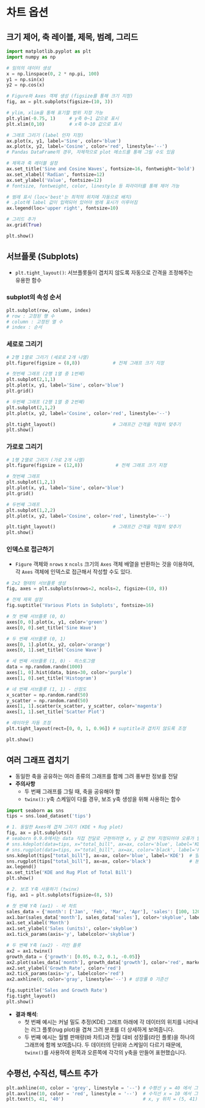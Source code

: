 # 차트 옵션

## 크기 제어, 축 레이블, 제목, 범례, 그리드

```python
import matplotlib.pyplot as plt
import numpy as np

# 임의의 데이터 생성
x = np.linspace(0, 2 * np.pi, 100)
y1 = np.sin(x)
y2 = np.cos(x)

# Figure와 Axes 객체 생성 (figsize를 통해 크기 지정)
fig, ax = plt.subplots(figsize=(10, 3))

# ylim, xlim을 통해 표기할 범위 지정 가능
plt.ylim(-0.75, 1)     # y축 0~1 값으로 표시
plt.xlim(0,10)         # x축 0~10 값으로 표시

# 그래프 그리기 (label 인자 지정)
ax.plot(x, y1, label='Sine', color='blue')
ax.plot(x, y2, label='Cosine', color='red', linestyle='--')
# Pandas DataFrame의 경우, 자체적으로 plot 메소드를 통해 그릴 수도 있음

# 제목과 축 레이블 설정
ax.set_title('Sine and Cosine Waves', fontsize=16, fontweight='bold')
ax.set_xlabel('Radian', fontsize=12)
ax.set_ylabel('Value', fontsize=12)
# fontsize, fontweight, color, linestyle 등 파라미터를 통해 제어 가능

# 범례 표시 (loc='best'는 최적의 위치에 자동으로 배치)
# .plot에 label 값이 입력되어 있어야 범례 표시가 이루어짐
ax.legend(loc='upper right', fontsize=10)

# 그리드 추가
ax.grid(True)

plt.show()
```

## 서브플롯 (Subplots)
- `plt.tight_layout()`: 서브플롯들이 겹치지 않도록 자동으로 간격을 조정해주는 유용한 함수

### subplot의 속성 순서
```python
plt.subplot(row, column, index)
# row : 고정된 행 수
# column : 고정된 열 수
# index : 순서
```

### 세로로 그리기
```python
# 2행 1열로 그리기 (세로로 2개 나열)
plt.figure(figsize = (8,8))            # 전체 그래프 크기 지정

# 첫번째 그래프 (2행 1열 중 1번째)
plt.subplot(2,1,1)
plt.plot(x, y1, label='Sine', color='blue')
plt.grid()

# 두번째 그래프 (2행 1열 중 2번째)
plt.subplot(2,1,2)
plt.plot(x, y2, label='Cosine', color='red', linestyle='--')

plt.tight_layout()                     # 그래프간 간격을 적절히 맞추기
plt.show()
```

### 가로로 그리기
```python
# 1행 2열로 그리기 (가로 2개 나열)
plt.figure(figsize = (12,8))            # 전체 그래프 크기 지정

# 첫번째 그래프
plt.subplot(1,2,1)
plt.plot(x, y1, label='Sine', color='blue')
plt.grid()

# 두번째 그래프
plt.subplot(1,2,2)
plt.plot(x, y2, label='Cosine', color='red', linestyle='--')

plt.tight_layout()                     # 그래프간 간격을 적절히 맞추기
plt.show()
```

### 인덱스로 접근하기
- `Figure` 객체와 `nrows` x `ncols` 크기의 `Axes` 객체 배열을 반환하는 것을 이용하여, 각 `Axes` 객체에 인덱스로 접근해서 작성할 수도 있다.
```python
# 2x2 형태의 서브플롯 생성
fig, axes = plt.subplots(nrows=2, ncols=2, figsize=(10, 8))

# 전체 제목 설정
fig.suptitle('Various Plots in Subplots', fontsize=16)

# 첫 번째 서브플롯 (0, 0)
axes[0, 0].plot(x, y1, color='green')
axes[0, 0].set_title('Sine Wave')

# 두 번째 서브플롯 (0, 1)
axes[0, 1].plot(x, y2, color='orange')
axes[0, 1].set_title('Cosine Wave')

# 세 번째 서브플롯 (1, 0) - 히스토그램
data = np.random.randn(1000)
axes[1, 0].hist(data, bins=30, color='purple')
axes[1, 0].set_title('Histogram')

# 네 번째 서브플롯 (1, 1) - 산점도
x_scatter = np.random.rand(50)
y_scatter = np.random.rand(50)
axes[1, 1].scatter(x_scatter, y_scatter, color='magenta')
axes[1, 1].set_title('Scatter Plot')

# 레이아웃 자동 조정
plt.tight_layout(rect=[0, 0, 1, 0.96]) # suptitle과 겹치지 않도록 조정

plt.show()
```

## 여러 그래프 겹치기

-  동일한 축을 공유하는 여러 종류의 그래프를 함께 그려 풍부한 정보를 전달
- **주의사항**
    - 두 번째 그래프를 그릴 때, 축을 공유해야 함
    - `twinx()`: y축 스케일이 다를 경우, 보조 y축 생성을 위해 사용하는 함수

```python
import seaborn as sns
tips = sns.load_dataset('tips')

# 1. 동일한 Axes에 겹쳐 그리기 (KDE + Rug plot)
fig, ax = plt.subplots()
# seaborn 0.9.0에서는 data 직접 전달로 구현하려면 x, y 값 전부 지정되어야 오류가 발생하지 않음 → Series로 전달하는게 안전
# sns.kdeplot(data=tips, x="total_bill", ax=ax, color='blue', label='KDE')
# sns.rugplot(data=tips, x="total_bill", ax=ax, color='black', label='Rug')
sns.kdeplot(tips["total_bill"], ax=ax, color='blue', label='KDE')  # 밀도 함수 작성
sns.rugplot(tips["total_bill"], ax=ax, color='black')              # 분포를 파악하기 위한 러그 플롯
ax.legend()
ax.set_title('KDE and Rug Plot of Total Bill')
plt.show()

# 2. 보조 Y축 사용하기 (twinx)
fig, ax1 = plt.subplots(figsize=(8, 5))

# 첫 번째 Y축 (ax1) - 바 차트
sales_data = {'month': ['Jan', 'Feb', 'Mar', 'Apr'], 'sales': [100, 120, 150, 130]}
ax1.bar(sales_data['month'], sales_data['sales'], color='skyblue', label='Sales')
ax1.set_xlabel('Month')
ax1.set_ylabel('Sales (units)', color='skyblue')
ax1.tick_params(axis='y', labelcolor='skyblue')

# 두 번째 Y축 (ax2) - 라인 플롯
ax2 = ax1.twinx()
growth_data = {'growth': [0.05, 0.2, 0.1, -0.05]}
ax2.plot(sales_data['month'], growth_data['growth'], color='red', marker='o', label='Growth Rate')
ax2.set_ylabel('Growth Rate', color='red')
ax2.tick_params(axis='y', labelcolor='red')
ax2.axhline(0, color='gray', linestyle='--') # 성장률 0 기준선

fig.suptitle('Sales and Growth Rate')
fig.tight_layout()
plt.show()
```
- **결과 해석**:
    - 첫 번째 예시는 커널 밀도 추정(KDE) 그래프 아래에 각 데이터의 위치를 나타내는 러그 플롯(rug plot)을 겹쳐 그려 분포를 더 상세하게 보여줍니다.
    - 두 번째 예시는 월별 판매량(바 차트)과 전월 대비 성장률(라인 플롯)을 하나의 그래프에 함께 보여줍니다. 두 데이터의 단위와 스케일이 다르기 때문에, `twinx()`를 사용하여 왼쪽과 오른쪽에 각각의 y축을 만들어 표현했습니다.

## 수평선, 수직선, 텍스트 추가
```python
plt.axhline(40, color = 'grey', linestyle = '--') # 수평선 y = 40 에서 그림
plt.axvline(10, color = 'red', linestyle = '--')  # 수직선 x = 10 에서 그림
plt.text(5, 41, '40')                             # x, y 위치 = (5, 41) 위치에 텍스트("40") 띄움
```